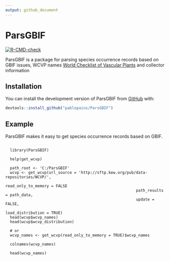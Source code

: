 ```yaml
---
output: github_document
---
```


<!-- README.md is generated from README.Rmd. Please edit that file -->

# ParsGBIF

<!-- badges: start -->
[![R-CMD-check](https://github.com/p/ParsGBIF/pablopains/R-CMD-check/badge.svg)](https://github.com/pablopains/ParsGBIF/actions)
<!-- badges: end -->

ParsGBIF is a package for parsing species occurrence records based on GBIF issues, WCVP names [World Checklist of Vascular Plants](https://powo.science.kew.org//) and collector information 

## Installation

You can install the development version of ParsGBIF from [GitHub](https://github.com/) with:

``` r
devtools::install_github("pablopains/ParsGBIF")
```

## Example

ParsGBIF makes it easy to get species occurrence records based on GBIF.

```{r example, eval=FALSE}

  library(ParsGBIF)
  
  help(get_wcvp)

  path_root <- 'C:/ParsGBIF'
  wcvp <- get_wcvp(url_source = 'http://sftp.kew.org/pub/data-repositories/WCVP/',
                                                         read_only_to_memory = FALSE
                                                         path_results = path_data,
                                                         update = FALSE,
                                                         load_distribution = TRUE)
  head(wcvp$wcvp_names)
  head(wcvp$wcvp_distribution)

  # or 
  wcvp_names <- get_wcvp(read_only_to_memory = TRUE)$wcvp_names
  
  colnames(wcvp_names)
  
  head(wcvp_names)
  

```


